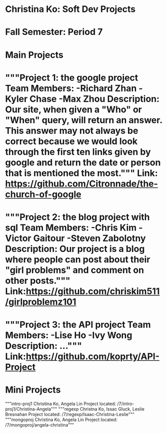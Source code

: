 Christina Ko: Soft Dev Projects
===========
Fall Semester: Period 7
===========
Main Projects
===========
"""Project 1: the google project
Team Members:
 -Richard Zhan
 -Kyler Chase
 -Max Zhou
Description:
 Our site, when given a "Who" or "When" query, will return an answer. This answer may not always be correct because we would look through the first ten links given by google and return the date or person that is mentioned the most.""" 
Link: https://github.com/Citronnade/the-church-of-google
==========
"""Project 2: the blog project with sql
Team Members:
 -Chris Kim
 -Victor Gaitour
 -Steven Zabolotny
Description:
 Our project is a blog where people can post about their "girl problems" and comment on other posts."""
Link:https://github.com/chriskim511/girlproblemz101
==========
"""Project 3: the API project
Team Members:
 -Lise Ho
 -Ivy Wong
Description:
..."""
Link:https://github.com/koprty/API-Project
=================
Mini Projects
===========
"""intro-proj1
   Christina Ko, Angela Lin
   Project located: /7/intro-proj1/Christina-Angela"""
"""regexp
   Christna Ko, Issac Gluck, Leslie Bresnahan
   Project located: /7/regexp/Isaac-Christina-Leslie"""
"""mongoproj
   Christina Ko, Angela Lin
   Project located: /7/mongoproj/angela-christina"""
   
